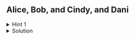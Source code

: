 ## Alice, Bob, and Cindy, and Dani

<details closed>
<summary>Hint 1</summary>
Even though there are only a fixed four names, it's still probably cleaner and less buggy for you to use a loop.
</details>

<details closed>
<summary>Solution</summary>

One simple solution is as follows.
- Create a list `roster` with all the names in the input
- Create a list `names` with `Alice`, `Bob`, `Cindy`, and `Dani`.
- Iterate over the elements of `names`, and print out the one that doesn't appear in `roster`.

</details>
